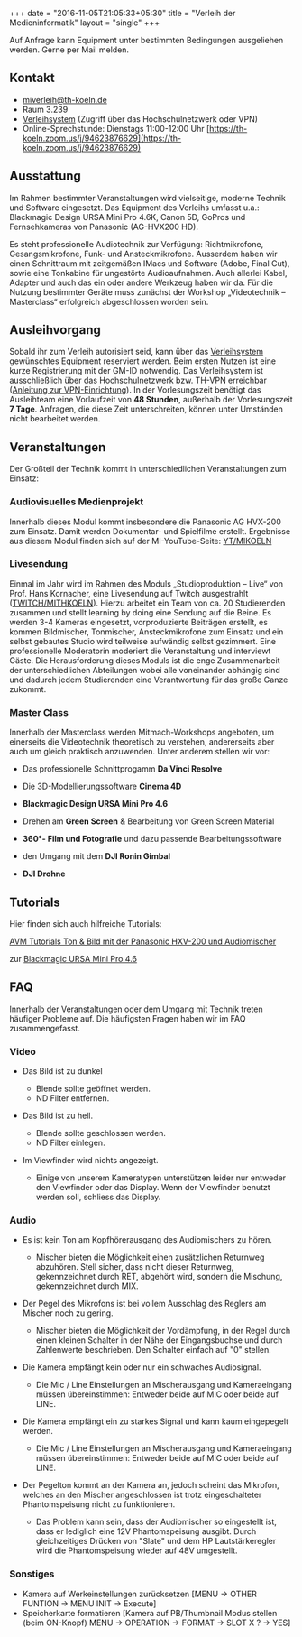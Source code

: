 +++
date = "2016-11-05T21:05:33+05:30"
title = "Verleih der Medieninformatik"
layout = "single"
+++

Auf Anfrage kann Equipment unter bestimmten Bedingungen ausgeliehen werden. Gerne per Mail melden. 

## Kontakt

* [miverleih@th-koeln.de](miverleih@th-koeln.de)
* Raum 3.239
* [Verleihsystem](https://verleih.medieninformatik.th-koeln.de) (Zugriff über das Hochschulnetzwerk oder VPN)
* Online-Sprechstunde: Dienstags 11:00-12:00 Uhr [https://th-koeln.zoom.us/j/94623876629](https://th-koeln.zoom.us/j/94623876629)

## Ausstattung
Im Rahmen bestimmter Veranstaltungen wird vielseitige, moderne Technik und Software eingesetzt. Das Equipment des Verleihs umfasst u.a.: 
Blackmagic Design URSA Mini Pro 4.6K, Canon 5D, GoPros und Fernsehkameras von Panasonic (AG-HVX200 HD).

Es steht professionelle Audiotechnik zur Verfügung: Richtmikrofone, Gesangsmikrofone, Funk- und Ansteckmikrofone. Ausserdem haben wir einen Schnittraum mit zeitgemäßen IMacs und Software (Adobe, Final Cut), sowie eine Tonkabine für ungestörte Audioaufnahmen.
Auch allerlei Kabel, Adapter und auch das ein oder andere Werkzeug haben wir da.
Für die Nutzung bestimmter Geräte muss zunächst der Workshop „Videotechnik – Masterclass“ erfolgreich abgeschlossen worden sein.

## Ausleihvorgang
Sobald ihr zum Verleih autorisiert seid, kann über das [Verleihsystem](https://verleih.medieninformatik.th-koeln.de)  gewünschtes Equipment reserviert werden. Beim ersten Nutzen ist eine kurze Registrierung mit der GM-ID notwendig. Das Verleihsystem ist ausschließlich über das Hochschulnetzwerk bzw. TH-VPN erreichbar ([Anleitung zur VPN-Einrichtung](https://www.th-koeln.de/hochschule/vpn---virtual-private-network_26952.php)).
In der Vorlesungszeit benötigt das Ausleihteam eine Vorlaufzeit von **48 Stunden**, außerhalb der Vorlesungszeit **7 Tage**. Anfragen, die diese Zeit unterschreiten, können unter Umständen nicht bearbeitet werden.  

## Veranstaltungen
Der Großteil der Technik kommt in unterschiedlichen Veranstaltungen zum Einsatz:

### Audiovisuelles Medienprojekt
Innerhalb dieses Modul kommt insbesondere die Panasonic AG HVX-200 zum Einsatz.
Damit werden Dokumentar- und Spielfilme erstellt.
Ergebnisse aus diesem Modul finden sich auf der MI-YouTube-Seite: [YT/MIKOELN](https://www.youtube.com/user/mikoeln/videos)

### Livesendung
Einmal im Jahr wird im Rahmen des Moduls „Studioproduktion – Live“ von Prof. Hans Kornacher, eine Livesendung auf Twitch ausgestrahlt ([TWITCH/MITHKOELN](https://www.twitch.tv/mithkoeln)).
Hierzu arbeitet ein Team von ca. 20 Studierenden zusammen und stellt learning by doing eine Sendung auf die Beine. Es werden 3-4 Kameras eingesetzt, vorproduzierte Beiträgen erstellt, es kommen Bildmischer, Tonmischer, Ansteckmikrofone zum Einsatz und ein selbst gebautes Studio wird teilweise aufwändig selbst gezimmert. Eine professionelle Moderatorin moderiert die Veranstaltung und interviewt Gäste.
Die Herausforderung dieses Moduls ist die enge Zusammenarbeit der unterschiedlichen Abteilungen wobei alle voneinander abhängig sind und dadurch jedem Studierenden eine Verantwortung für das große Ganze zukommt. 
   
### Master Class
Innerhalb der Masterclass werden Mitmach-Workshops angeboten, um einerseits die Videotechnik theoretisch zu verstehen, andererseits aber auch um gleich praktisch anzuwenden. Unter anderem stellen wir vor:

- Das professionelle Schnittprogamm **Da Vinci Resolve**
- Die 3D-Modellierungssoftware **Cinema 4D**

- **Blackmagic Design URSA Mini Pro 4.6**
- Drehen am **Green Screen** & Bearbeitung von Green Screen Material
- **360°- Film und Fotografie** und dazu passende Bearbeitungssoftware
- den Umgang mit dem **DJI Ronin Gimbal**
- **DJI Drohne**


## Tutorials
Hier finden sich auch hilfreiche Tutorials:

[AVM Tutorials Ton & Bild mit der Panasonic HXV-200 und Audiomischer](https://youtu.be/xH7dmsIfpD0)

zur [Blackmagic URSA Mini Pro 4.6](https://youtu.be/3THFJMiFxM0)


## FAQ
Innerhalb der Veranstaltungen oder dem Umgang mit Technik treten häufiger Probleme auf. Die häufigsten Fragen haben wir im FAQ zusammengefasst.

### Video
* Das Bild ist zu dunkel
  * Blende sollte geöffnet werden.
  * ND Filter entfernen.

* Das Bild ist zu hell.
  * Blende sollte geschlossen werden.
  * ND Filter einlegen.

* Im Viewfinder wird nichts angezeigt.
  * Einige von unserem Kameratypen unterstützen leider nur entweder den Viewfinder oder das Display. Wenn der Viewfinder benutzt werden soll, schliess das Display.

### Audio
* Es ist kein Ton am Kopfhörerausgang des Audiomischers zu hören.
  * Mischer bieten die Möglichkeit einen zusätzlichen Returnweg abzuhören. Stell sicher, dass nicht dieser Returnweg, gekennzeichnet durch RET, abgehört wird, sondern die Mischung, gekennzeichnet durch MIX.

* Der Pegel des Mikrofons ist bei vollem Ausschlag des Reglers am Mischer noch zu gering.
  * Mischer bieten die Möglichkeit der Vordämpfung, in der Regel durch einen kleinen Schalter in der Nähe der Eingangsbuchse und durch Zahlenwerte beschrieben. Den Schalter einfach auf "0" stellen.

* Die Kamera empfängt kein oder nur ein schwaches Audiosignal.
  * Die Mic / Line Einstellungen an Mischerausgang und Kameraeingang müssen übereinstimmen: Entweder beide auf MIC oder beide auf LINE. 

* Die Kamera empfängt ein zu starkes Signal und kann kaum eingepegelt werden.
  * Die Mic / Line Einstellungen an Mischerausgang und Kameraeingang müssen übereinstimmen: Entweder beide auf MIC oder beide auf LINE.

* Der Pegelton kommt an der Kamera an, jedoch scheint das Mikrofon, welches an den Mischer angeschlossen ist trotz eingeschalteter Phantomspeisung nicht zu funktionieren.
  * Das Problem kann sein, dass der Audiomischer so eingestellt ist, dass er lediglich eine 12V Phantomspeisung ausgibt. Durch gleichzeitiges Drücken von "Slate" und dem HP Lautstärkeregler wird die Phantomspeisung wieder auf 48V umgestellt.

### Sonstiges 
* Kamera auf Werkeinstellungen zurücksetzen [MENU -> OTHER FUNTION -> MENU INIT -> Execute]
* Speicherkarte formatieren [Kamera auf PB/Thumbnail Modus stellen (beim ON-Knopf) MENU -> OPERATION -> FORMAT -> SLOT X ? -> YES]
